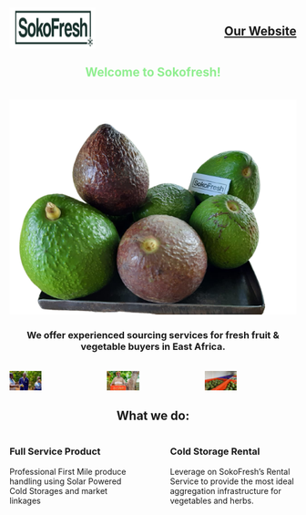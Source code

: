 <div style="display: flex; justify-content: space-between;">
  
<img src="https://github.com/sokofresh/.github/blob/main/profile/logo.png" width="30%" style="margin-right: 10px;">
    <h2 style="color: lightgreen;"><a href="https://sokofresh.co.ke">Our Website</a></h2>
</div>
<h2 align="center" style="color: lightgreen;">Welcome to Sokofresh!</h2>
<br>
<div style="text-align: center;">
  <img src="ova_homepage.png" style="max-width: 100%;" />
</div>
<h3 align="center">We offer experienced sourcing services for fresh fruit & vegetable buyers in East Africa.</h3>
<br>
<div style="display: flex; justify-content: center;">
  <div style="display: flex;">
    <div style="margin-right: 10px;">
      <img src="farmers.jpeg" style="max-width: 35%;" />
    </div>
    <div style="margin-right: 10px;">
      <img src="mzee-1.jpg" style="max-width: 35%;" />
    </div>
    <div>
      <img src="farmer.jpeg" style="max-width: 35%;" />
    </div>
  </div>
</div>

<h2 align="center">What we do:</h2>
<div style="display: flex;">
  <div style="flex: 1; margin-right: 60px;">
    <h3>Full Service Product</h3>
    <p>Professional First Mile produce handling using Solar Powered Cold Storages and market linkages</p>
  </div>
  <div style="flex: 1;">
    <h3>Cold Storage Rental</h3>
    <p>Leverage on SokoFresh’s Rental Service to provide the most ideal aggregation infrastructure for vegetables and herbs.</p>
  </div>
</div>

